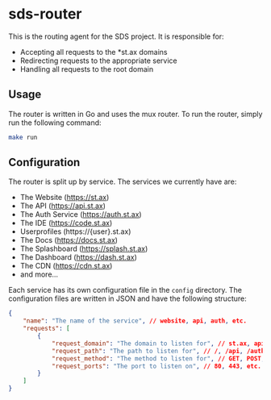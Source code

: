 <!-- Path: README.md -->

# sds-router
This is the routing agent for the SDS project. It is responsible for:
- Accepting all requests to the *st.ax domains
- Redirecting requests to the appropriate service
- Handling all requests to the root domain

## Usage
The router is written in Go and uses the mux router. To run the router, simply run the following command:
```bash
make run
```

## Configuration
The router is split up by service. The services we currently have are:
- The Website (https://st.ax)
- The API (https://api.st.ax)
- The Auth Service (https://auth.st.ax)
- The IDE (https://code.st.ax)
- Userprofiles (https://{user}.st.ax)
- The Docs (https://docs.st.ax)
- The Splashboard (https://splash.st.ax)
- The Dashboard (https://dash.st.ax)
- The CDN (https://cdn.st.ax)
- and more...

Each service has its own configuration file in the `config` directory. The configuration files are written in JSON and have the following structure:
```json
{
    "name": "The name of the service", // website, api, auth, etc.
    "requests": [
        {
            "request_domain": "The domain to listen for", // st.ax, api.st.ax, etc.
            "request_path": "The path to listen for", // /, /api, /auth, etc.
            "request_method": "The method to listen for", // GET, POST, PUT, etc.
            "request_ports": "The port to listen on", // 80, 443, etc.
        }
    ]
}
```